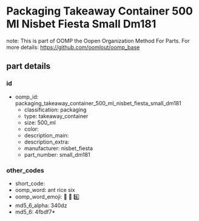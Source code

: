 # Packaging Takeaway Container 500 Ml Nisbet Fiesta Small Dm181  

note: This is part of OOMP the Oopen Organization Method For Parts. For more details: https://github.com/oomlout/oomp_base

##  part details





### id
* oomp_id: packaging_takeaway_container_500_ml_nisbet_fiesta_small_dm181
  * classification: packaging
  * type: takeaway_container
  * size: 500_ml
  * color: 
  * description_main: 
  * description_extra: 
  * manufacturer: nisbet_fiesta
  * part_number: small_dm181

### other_codes
* short_code: 
* oomp_word: ant rice six
* oomp_word_emoji: :ant: :rice: :six:
* md5_6_alpha: 340dz
* md5_6: 4fbdf7* 